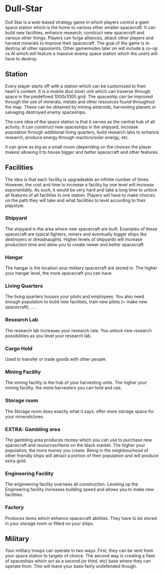 # Dull-Star
Dull Star is a web-based strategy game in which players control a giant space station which is the home to various other smaller spacecraft. It can build new facilities, enhance research, construct new spacecraft and various other things. Players can forge alliances, attack other players and harvest minerals to improve their spacecraft. The goal of the game is to destroy all other opponents. Other gamemodes later on will include a co-op vs AI which will feature a massive enemy space station which the users will have to destroy.

## Station
Every player starts off with a station which can be customized to their heart's content. It is a mobile (but slow) unit which can traverse through space in the predefined 1000x1000 grid. The spaceship can be improved through the use of minerals, metals and other resources found throughout the map. These can be obtained by mining asteroids, harvesting planets or salvaging destroyed enemy spaceships. 

The core idea of the space station is that it serves as the central hub of all activity. It can construct new spaceships in the shipyard, increase population through additional living quarters, build research labs to enhance research, produce energy through reactors/solar energy, etc. 

It can grow as big as a small moon (depending on the choices the player makes) allowing it to house bigger and better spacecraft and other features.

## Facilities
The idea is that each facility is upgradeable an infinite number of times. However, the cost and time to increase a facility by one level will increase exponentially. As such, it would be very hard and take a long time to unlock all features of all facilities in one station. Players will have to make choices on the path they will take and what facilities to level according to their playstyle.

### Shipyard
The shipyard is the area where new spacecraft are built. Examples of these spacecraft are typical fighters, miners and eventually bigger ships like destroyers or dreadnaughts. Higher levels of shipyards will increase production time and allow you to create newer and better spacecraft.

### Hangar
The hangar is the location your military spacecraft are stored in. The higher your hangar level, the more spacecraft you can have.

### Living Quarters
The living quarters houses your pilots and employees. You also need enough population to build new facilities, train new pilots (= make new spacecraft), ... .

### Research Lab
The research lab increases your research rate. You unlock new research possibilities as you level your research lab.

### Cargo Hold
Used to transfer or trade goods with other people.

### Mining Facility
The mining facility is the hub of your harvesting units. The higher your mining facility, the more harvesters you can hold and use.

### Storage room
The Storage room does exactly what it says: offer more storage space for your minerals/ores.

### EXTRA: Gambling area
The gambling area produces money which you can use to purchase new spacecraft and resources/items on the black market. The higher your population, the more money you create. Being in the neighbourhood of other friendly ships will attract a portion of their population and will produce extra gold.

### Engineering Facility
The engineering facility oversees all construction. Leveling up the Engineering facility increases building speed and allows you to make new facilities.

### Factory
Produces items which enhance spacecraft abilities. They have to be stored in your storage room or fitted on your ships.

## Military
Your military troops can operate in two ways. First, they can be sent from your space station to targets of choice. The second way is creating a fleet of spaceships which act as a second (or third, etc) base where they can operate from. This will leave your base fairly undefended though.
